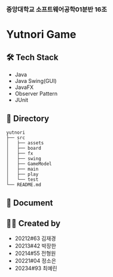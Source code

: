 ### 중앙대학교 소프트웨어공학01분반 16조

# Yutnori Game

## 🛠 Tech Stack
- Java
- Java Swing(GUI)
- JavaFX
- Observer Pattern
- JUnit

## 📁 Directory
```
yutnori
├── src
│   ├── assets
│   ├── board
│   ├── fx
│   ├── swing
│   ├── GameModel
│   ├── main
│   ├── play
│   └── test
└── README.md
```
## 📝 Document

## 🙋‍♂️ Created by
- 20212#63 김재경
- 20213#42 박장한
- 20214#55 전형원
- 20221#04 정소은
- 20234#93 최예린
